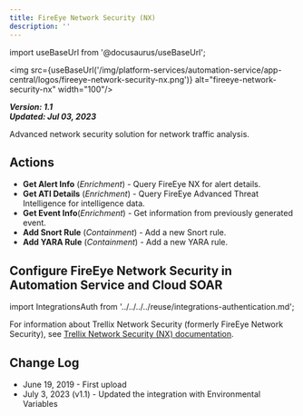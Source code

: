 ```yaml
---
title: FireEye Network Security (NX)
description: ''
---
```

import useBaseUrl from '@docusaurus/useBaseUrl';

<img src={useBaseUrl('/img/platform-services/automation-service/app-central/logos/fireeye-network-security-nx.png')} alt="fireeye-network-security-nx" width="100"/>

***Version: 1.1  
Updated: Jul 03, 2023***

Advanced network security solution for network traffic analysis.

## Actions

* **Get Alert Info** (*Enrichment*) - Query FireEye NX for alert details.
* **Get ATI Details** (*Enrichment*) - Query FireEye Advanced Threat Intelligence for intelligence data.
* **Get Event Info**(*Enrichment*) - Get information from previously generated event.
* **Add Snort Rule** (*Containment*) - Add a new Snort rule.
* **Add YARA Rule** (*Containment*) - Add a new YARA rule.

## Configure FireEye Network Security in Automation Service and Cloud SOAR

import IntegrationsAuth from '../../../../reuse/integrations-authentication.md';

<IntegrationsAuth/>

For information about Trellix Network Security (formerly FireEye Network Security), see [Trellix Network Security (NX) documentation](https://docs.trellix.com/bundle/fe-network-security-landing/page/UUID-58265fe8-a08e-3442-855b-72d3a36262b5.html).

## Change Log

* June 19, 2019 - First upload
* July 3, 2023 (v1.1) - Updated the integration with Environmental Variables
